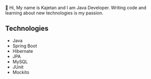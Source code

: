 👋 Hi, My name is Kajetan and I am Java Developer.
Writing code and learning about new technologies is my passion.

## Technologies
- Java
- Spring Boot
- Hibernate
- JPA
- MySQL
- JUnit
- Mockito

